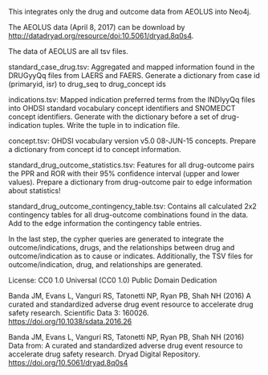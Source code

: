 This integrates only the drug and outcome data from AEOLUS into Neo4j.

The AEOLUS data (April 8, 2017) can be download by http://datadryad.org/resource/doi:10.5061/dryad.8q0s4. 

The data of AEOLUS are all tsv files.

standard_case_drug.tsv: Aggregated and mapped information found in the DRUGyyQq files from LAERS and FAERS.
Generate a dictionary from case id (primaryid, isr) to drug_seq to drug_concept ids

indications.tsv: Mapped indication preferred terms from the INDIyyQq files into OHDSI standard vocabulary concept identifiers and SNOMEDCT concept identifiers.
Generate with the dictionary before a set of drug-indication tuples. Write the tuple in to indication file.

concept.tsv: OHDSI vocabulary version v5.0 08-JUN-15 concepts.
Prepare a dictionary from concept id to concept information.

standard_drug_outcome_statistics.tsv: Features for all drug-outcome pairs the PPR and ROR with their 95% confidence interval (upper and lower values).
Prepare a dictionary from drug-outcome pair to edge information about statistics!

standard_drug_outcome_contingency_table.tsv: Contains all calculated 2x2 contingency tables for all drug-outcome combinations found in the data.
Add to the edge information the contingency table entries.

In the last step, the cypher queries are generated to integrate the outcome/indications, drugs, and the relationships between drug and outcome/indication as to cause or indicates. 
Additionally, the TSV files for outcome/indication, drug, and relationships are generated.


License: CC0 1.0 Universal (CC0 1.0) Public Domain Dedication

Banda JM, Evans L, Vanguri RS, Tatonetti NP, Ryan PB, Shah NH (2016) A curated and standardized adverse drug event resource to accelerate drug safety research. Scientific Data 3: 160026. https://doi.org/10.1038/sdata.2016.26

Banda JM, Evans L, Vanguri RS, Tatonetti NP, Ryan PB, Shah NH (2016) Data from: A curated and standardized adverse drug event resource to accelerate drug safety research. Dryad Digital Repository. https://doi.org/10.5061/dryad.8q0s4